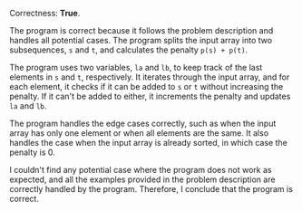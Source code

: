 Correctness: **True**.

The program is correct because it follows the problem description and handles all potential cases. The program splits the input array into two subsequences, `s` and `t`, and calculates the penalty `p(s) + p(t)`.

The program uses two variables, `la` and `lb`, to keep track of the last elements in `s` and `t`, respectively. It iterates through the input array, and for each element, it checks if it can be added to `s` or `t` without increasing the penalty. If it can't be added to either, it increments the penalty and updates `la` and `lb`.

The program handles the edge cases correctly, such as when the input array has only one element or when all elements are the same. It also handles the case when the input array is already sorted, in which case the penalty is 0.

I couldn't find any potential case where the program does not work as expected, and all the examples provided in the problem description are correctly handled by the program. Therefore, I conclude that the program is correct.